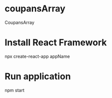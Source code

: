 # coupansArray

CoupansArray

# Install React Framework

npx create-react-app appName

# Run application

npm start

